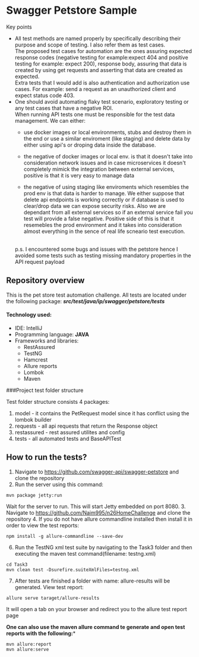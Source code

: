 # Swagger Petstore Sample 
 Key points
- All test methods are named properly by specifically describing their purpose and scope of testing. I also refer them as test cases.  
The proposed test cases for automation are the ones assuring expected response codes (negative testing for example:expect 404 and positive testing for example: expect 200),
  response body, assuring that data is created by using get requests and asserting that data are created as expected.  
  Extra tests that I would add is also authentication and authorization use cases. For example: send a request as an unauthorized client and expect status code 403.  
- One should avoid automating flaky test scenario, exploratory testing or any test cases that have a negative ROI.  
  When running API tests one must be responsible for the test data management. We can either:
  - use docker images or local environments, stubs and destroy them in the end or use a similar enviroment (like staging) and delete data by either using api's or droping data inside the database.
  - the negative of docker images or local env. is that it doesn't take into consideration network issues and in case microservices it doesn't completely mimick the integration between external services,
  positive is that it is very easy to manage data
  - the negative of using staging like enviroments which resembles the prod env is that data is harder to manage. We either suppose that delete api endpoints is working correctly or if database is used to 
    clear/drop data we can expose security risks. Also we are dependant from all external services so if an external service fail you test will provide a false negative. Positive side of this is
    that it resemebles the prod environment and it takes into consideration almost everything in the sence of real life scneario test execution.
    
    <br/>
  p.s. I encountered some bugs and issues with the petstore hence I avoided some tests such as 
testing missing mandatory properties in the API request payload
  
## Repository overview
This is the pet store test automation challenge. All tests are located under the following package: ***src/test/java/ip/swagger/petstore/tests***  
#### Technology used:
- IDE: IntelliJ
- Programming language: **JAVA**
- Frameworks and libraries: 
  - RestAssured
  - TestNG
  - Hamcrest
  - Allure reports
  - Lombok
  - Maven

###Project test folder structure

Test folder structure consists 4 packages:
1. model - it contains the PetRequest model since it has conflict using the lombok builder
2. requests - all api requests that return the Response object 
3. restassured - rest assured utilites and config
4. tests - all automated tests and BaseAPITest 

## How to run the tests?

1. Navigate to https://github.com/swagger-api/swagger-petstore and clone the repository
2. Run the server using this command:
```
mvn package jetty:run
```   
Wait for the server to run. This will start Jetty embedded on port 8080.
3. Navigate to https://github.com/Naim995/n26HomeChallenge and clone the repository
4. If you do not have allure commandline installed then install it in order to view the test reports:
```
npm install -g allure-commandline --save-dev
```

6.  Run the TestNG xml test suite by navigating to the Task3 folder and then executing the maven test command(filename: testng.xml) 
```
cd Task3
mvn clean test -Dsurefire.suiteXmlFiles=testng.xml
```

7. After tests are finished a folder with name: allure-results will be generated. View test report:
```
allure serve taraget/allure-results
```
It will open a tab on your browser and redirect you to the allure test report page

**One can also use the maven allure command te generate and open test reports with the following:***
```
mvn allure:report
mvn allure:serve
```
